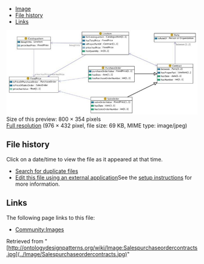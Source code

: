 * [Image](../Image/Salespurchaseordercontracts.jpg#file)
* [File history](../Image/Salespurchaseordercontracts.jpg#filehistory)
* [Links](../Image/Salespurchaseordercontracts.jpg#filelinks)

[![Image:Salespurchaseordercontracts.jpg](../images/thumb/6/69/Salespurchaseordercontracts.jpg/800px-Salespurchaseordercontracts.jpg)](../images/6/69/Salespurchaseordercontracts.jpg)  
Size of this preview: 800 × 354 pixels  
[Full resolution](../images/6/69/Salespurchaseordercontracts.jpg)‎ (976 × 432 pixel, file size: 69 KB, MIME type: image/jpeg)

## File history

Click on a date/time to view the file as it appeared at that time.



  
* [Search for duplicate files](http://ontologydesignpatterns.org/wiki/Special:FileDuplicateSearch/Salespurchaseordercontracts.jpg "Special:FileDuplicateSearch/Salespurchaseordercontracts.jpg")
* [Edit this file using an external application](http://ontologydesignpatterns.org/wiki/index.php?title=Image:Salespurchaseordercontracts.jpg&action=edit&externaledit=true&mode=file "Image:Salespurchaseordercontracts.jpg")See the [setup instructions](http://www.mediawiki.org/wiki/Manual:External_editors "http://www.mediawiki.org/wiki/Manual:External_editors") for more information.

## Links



The following page links to this file:


* [Community:Images](../Community/Images "Community:Images")


Retrieved from "[http://ontologydesignpatterns.org/wiki/Image:Salespurchaseordercontracts.jpg](../Image/Salespurchaseordercontracts.jpg)"